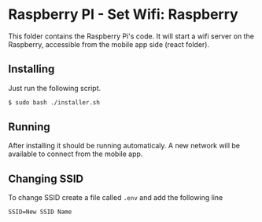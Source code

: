 # Raspberry PI - Set Wifi: Raspberry

This folder contains the Raspberry Pi's code.
It will start a wifi server on the Raspberry, accessible from the mobile app side (react folder).

## Installing

Just run the following script.

```bash
$ sudo bash ./installer.sh
```

## Running

After installing it should be running automaticaly.
A new network will be available to connect from the mobile app.

## Changing SSID

To change SSID create a file called `.env` and add the following line
```
SSID=New SSID Name
```